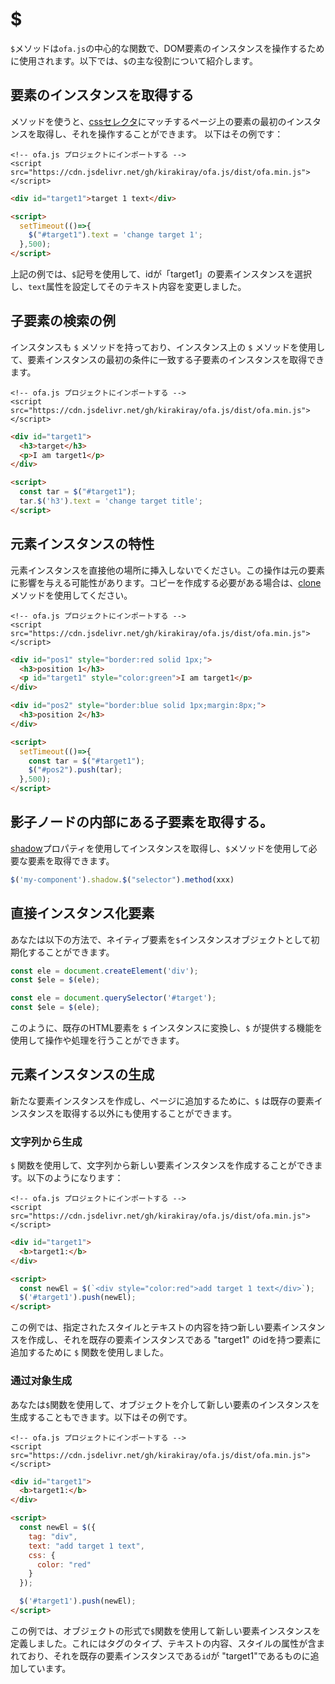 # $

`$`メソッドは`ofa.js`の中心的な関数で、DOM要素のインスタンスを操作するために使用されます。以下では、`$`の主な役割について紹介します。

## 要素のインスタンスを取得する

メソッドを使うと、[cssセレクタ](https://developer.mozilla.org/en-US/docs/Web/CSS/CSS_selectors)にマッチするページ上の要素の最初のインスタンスを取得し、それを操作することができます。 以下はその例です：

<html-viewer>

```
<!-- ofa.js プロジェクトにインポートする -->
<script src="https://cdn.jsdelivr.net/gh/kirakiray/ofa.js/dist/ofa.min.js"></script>
```

```html
<div id="target1">target 1 text</div>

<script>
  setTimeout(()=>{
    $("#target1").text = 'change target 1';
  },500);
</script>
```

</html-viewer>

上記の例では、`$`記号を使用して、idが「target1」の要素インスタンスを選択し、`text`属性を設定してそのテキスト内容を変更しました。

## 子要素の検索の例

インスタンスも `$` メソッドを持っており、インスタンス上の `$` メソッドを使用して、要素インスタンスの最初の条件に一致する子要素のインスタンスを取得できます。

<html-viewer>

```
<!-- ofa.js プロジェクトにインポートする -->
<script src="https://cdn.jsdelivr.net/gh/kirakiray/ofa.js/dist/ofa.min.js"></script>
```

```html
<div id="target1">
  <h3>target</h3>
  <p>I am target1</p>
</div>

<script>
  const tar = $("#target1");
  tar.$('h3').text = 'change target title';
</script>
```

</html-viewer>

## 元素インスタンスの特性

元素インスタンスを直接他の場所に挿入しないでください。この操作は元の要素に影響を与える可能性があります。コピーを作成する必要がある場合は、[clone](./clone.md)メソッドを使用してください。

<html-viewer>

```
<!-- ofa.js プロジェクトにインポートする -->
<script src="https://cdn.jsdelivr.net/gh/kirakiray/ofa.js/dist/ofa.min.js"></script>
```

```html
<div id="pos1" style="border:red solid 1px;">
  <h3>position 1</h3>
  <p id="target1" style="color:green">I am target1</p>
</div>

<div id="pos2" style="border:blue solid 1px;margin:8px;">
  <h3>position 2</h3>
</div>

<script>
  setTimeout(()=>{
    const tar = $("#target1");
    $("#pos2").push(tar);
  },500);
</script>
```

</html-viewer>

## 影子ノードの内部にある子要素を取得する。

[shadow](./shadow.md)プロパティを使用してインスタンスを取得し、`$`メソッドを使用して必要な要素を取得できます。

```javascript
$('my-component').shadow.$("selector").method(xxx)
```
## 直接インスタンス化要素

あなたは以下の方法で、ネイティブ要素を`$`インスタンスオブジェクトとして初期化することができます。

```javascript
const ele = document.createElement('div');
const $ele = $(ele);
```

```javascript
const ele = document.querySelector('#target');
const $ele = $(ele);
```

このように、既存のHTML要素を `$` インスタンスに変換し、`$` が提供する機能を使用して操作や処理を行うことができます。

## 元素インスタンスの生成

新たな要素インスタンスを作成し、ページに追加するために、`$` は既存の要素インスタンスを取得する以外にも使用することができます。

### 文字列から生成

`$` 関数を使用して、文字列から新しい要素インスタンスを作成することができます。以下のようになります：

<html-viewer>

```
<!-- ofa.js プロジェクトにインポートする -->
<script src="https://cdn.jsdelivr.net/gh/kirakiray/ofa.js/dist/ofa.min.js"></script>
```

```html
<div id="target1">
  <b>target1:</b>
</div>

<script>
  const newEl = $(`<div style="color:red">add target 1 text</div>`);
  $('#target1').push(newEl);
</script>
```

</html-viewer>

この例では、指定されたスタイルとテキストの内容を持つ新しい要素インスタンスを作成し、それを既存の要素インスタンスである "target1" のidを持つ要素に追加するために `$` 関数を使用しました。

### 通过对象生成

あなたは`$`関数を使用して、オブジェクトを介して新しい要素のインスタンスを生成することもできます。以下はその例です。

<html-viewer>

```
<!-- ofa.js プロジェクトにインポートする -->
<script src="https://cdn.jsdelivr.net/gh/kirakiray/ofa.js/dist/ofa.min.js"></script>
```

```html
<div id="target1">
  <b>target1:</b>
</div>

<script>
  const newEl = $({
    tag: "div",
    text: "add target 1 text",
    css: {
      color: "red"
    }
  });

  $('#target1').push(newEl);
</script>
```

</html-viewer>

この例では、オブジェクトの形式で`$`関数を使用して新しい要素インスタンスを定義しました。これにはタグのタイプ、テキストの内容、スタイルの属性が含まれており、それを既存の要素インスタンスである`id`が "target1"であるものに追加しています。